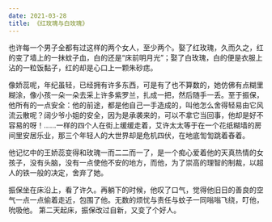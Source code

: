 ```yaml
---
date: 2021-03-28
title: 《红玫瑰与白玫瑰》
---
```


也许每一个男子全都有过这样的两个女人，至少两个。娶了红玫瑰，久而久之，红的变了墙上的一抹蚊子血，白的还是“床前明月光”；娶了白玫瑰，白的便是衣服上沾的一粒饭黏子，红的却是心口上一颗朱砂痣。

像娇蕊呢，年纪虽轻，已经拥有许多东西，可是有了也不算数的，她仿佛有点糊里糊涂，像小孩一朵一朵去采上许多紫罗兰，扎成一把，然后随手一丢。至于振保，他所有的一点安全：他的前途，都是他自己一手造成的，叫他怎么舍得轻易由它风流云散呢？阔少爷小姐的安全，因为是承袭来的，可以不拿它当回事，他却是好不容易的呀！……一样的四个人在街上缓缓走着，艾许太太等于在一个花纸糊墙的房间里安居乐业，那三个年轻人的大世界却是危机四伏，在地底訇訇跳着舂着。

他记忆中的王娇蕊变得和玫瑰一而二二而一了，是一个痴心爱着他的天真热情的女孩子，没有头脑，没有一点使他不安的地方，而他，为了崇高的理智的制裁，以超人的铁一般的决定，舍弃了她。

振保坐在床沿上，看了许久。再躺下的时候，他叹了口气，觉得他旧日的善良的空气一点一点偷着走近，包围了他。无数的烦忧与责任与蚊子一同嗡嗡飞绕，叮他，吮吸他。 第二天起床，振保改过自新，又变了个好人。
